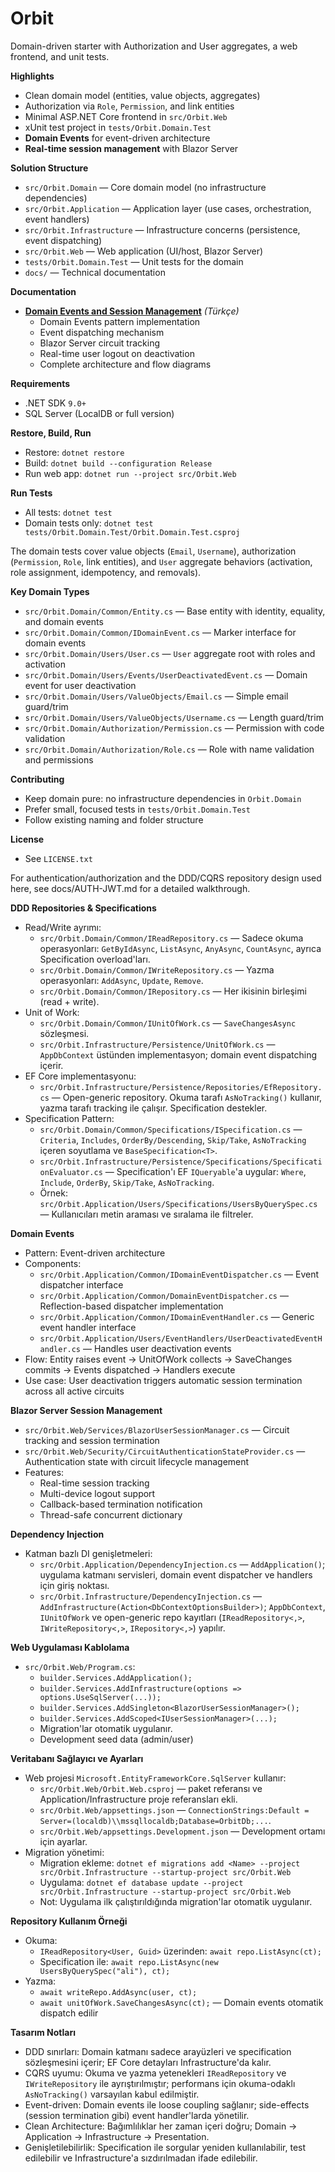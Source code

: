 # Orbit

Domain-driven starter with Authorization and User aggregates, a web frontend, and unit tests.

**Highlights**
- Clean domain model (entities, value objects, aggregates)
- Authorization via `Role`, `Permission`, and link entities
- Minimal ASP.NET Core frontend in `src/Orbit.Web`
- xUnit test project in `tests/Orbit.Domain.Test`
- **Domain Events** for event-driven architecture
- **Real-time session management** with Blazor Server

**Solution Structure**
- `src/Orbit.Domain` — Core domain model (no infrastructure dependencies)
- `src/Orbit.Application` — Application layer (use cases, orchestration, event handlers)
- `src/Orbit.Infrastructure` — Infrastructure concerns (persistence, event dispatching)
- `src/Orbit.Web` — Web application (UI/host, Blazor Server)
- `tests/Orbit.Domain.Test` — Unit tests for the domain
- `docs/` — Technical documentation

**Documentation**
- **[Domain Events and Session Management](docs/domain-events-session-management.md)** *(Türkçe)*
  - Domain Events pattern implementation
  - Event dispatching mechanism
  - Blazor Server circuit tracking
  - Real-time user logout on deactivation
  - Complete architecture and flow diagrams

**Requirements**
- .NET SDK `9.0+`
- SQL Server (LocalDB or full version)

**Restore, Build, Run**
- Restore: `dotnet restore`
- Build: `dotnet build --configuration Release`
- Run web app: `dotnet run --project src/Orbit.Web`

**Run Tests**
- All tests: `dotnet test`
- Domain tests only: `dotnet test tests/Orbit.Domain.Test/Orbit.Domain.Test.csproj`

The domain tests cover value objects (`Email`, `Username`), authorization (`Permission`, `Role`, link entities), and `User` aggregate behaviors (activation, role assignment, idempotency, and removals).

**Key Domain Types**
- `src/Orbit.Domain/Common/Entity.cs` — Base entity with identity, equality, and domain events
- `src/Orbit.Domain/Common/IDomainEvent.cs` — Marker interface for domain events
- `src/Orbit.Domain/Users/User.cs` — `User` aggregate root with roles and activation
- `src/Orbit.Domain/Users/Events/UserDeactivatedEvent.cs` — Domain event for user deactivation
- `src/Orbit.Domain/Users/ValueObjects/Email.cs` — Simple email guard/trim
- `src/Orbit.Domain/Users/ValueObjects/Username.cs` — Length guard/trim
- `src/Orbit.Domain/Authorization/Permission.cs` — Permission with code validation
- `src/Orbit.Domain/Authorization/Role.cs` — Role with name validation and permissions

**Contributing**
- Keep domain pure: no infrastructure dependencies in `Orbit.Domain`
- Prefer small, focused tests in `tests/Orbit.Domain.Test`
- Follow existing naming and folder structure

**License**
- See `LICENSE.txt`
 
For authentication/authorization and the DDD/CQRS repository design used here, see docs/AUTH-JWT.md for a detailed walkthrough.

**DDD Repositories & Specifications**
- Read/Write ayrımı:
  - `src/Orbit.Domain/Common/IReadRepository.cs` — Sadece okuma operasyonları: `GetByIdAsync`, `ListAsync`, `AnyAsync`, `CountAsync`, ayrıca Specification overload'ları.
  - `src/Orbit.Domain/Common/IWriteRepository.cs` — Yazma operasyonları: `AddAsync`, `Update`, `Remove`.
  - `src/Orbit.Domain/Common/IRepository.cs` — Her ikisinin birleşimi (read + write).
- Unit of Work:
  - `src/Orbit.Domain/Common/IUnitOfWork.cs` — `SaveChangesAsync` sözleşmesi.
  - `src/Orbit.Infrastructure/Persistence/UnitOfWork.cs` — `AppDbContext` üstünden implementasyon; domain event dispatching içerir.
- EF Core implementasyonu:
  - `src/Orbit.Infrastructure/Persistence/Repositories/EfRepository.cs` — Open-generic repository. Okuma tarafı `AsNoTracking()` kullanır, yazma tarafı tracking ile çalışır. Specification destekler.
- Specification Pattern:
  - `src/Orbit.Domain/Common/Specifications/ISpecification.cs` — `Criteria`, `Includes`, `OrderBy/Descending`, `Skip/Take`, `AsNoTracking` içeren soyutlama ve `BaseSpecification<T>`.
  - `src/Orbit.Infrastructure/Persistence/Specifications/SpecificationEvaluator.cs` — Specification'ı EF `IQueryable`'a uygular: `Where`, `Include`, `OrderBy`, `Skip/Take`, `AsNoTracking`.
  - Örnek: `src/Orbit.Application/Users/Specifications/UsersByQuerySpec.cs` — Kullanıcıları metin araması ve sıralama ile filtreler.

**Domain Events**
- Pattern: Event-driven architecture
- Components:
  - `src/Orbit.Application/Common/IDomainEventDispatcher.cs` — Event dispatcher interface
  - `src/Orbit.Application/Common/DomainEventDispatcher.cs` — Reflection-based dispatcher implementation
  - `src/Orbit.Application/Common/IDomainEventHandler.cs` — Generic event handler interface
  - `src/Orbit.Application/Users/EventHandlers/UserDeactivatedEventHandler.cs` — Handles user deactivation events
- Flow: Entity raises event → UnitOfWork collects → SaveChanges commits → Events dispatched → Handlers execute
- Use case: User deactivation triggers automatic session termination across all active circuits

**Blazor Server Session Management**
- `src/Orbit.Web/Services/BlazorUserSessionManager.cs` — Circuit tracking and session termination
- `src/Orbit.Web/Security/CircuitAuthenticationStateProvider.cs` — Authentication state with circuit lifecycle management
- Features:
  - Real-time session tracking
  - Multi-device logout support
  - Callback-based termination notification
  - Thread-safe concurrent dictionary

**Dependency Injection**
- Katman bazlı DI genişletmeleri:
  - `src/Orbit.Application/DependencyInjection.cs` — `AddApplication()`; uygulama katmanı servisleri, domain event dispatcher ve handlers için giriş noktası.
  - `src/Orbit.Infrastructure/DependencyInjection.cs` — `AddInfrastructure(Action<DbContextOptionsBuilder>)`; `AppDbContext`, `IUnitOfWork` ve open-generic repo kayıtları (`IReadRepository<,>`, `IWriteRepository<,>`, `IRepository<,>`) yapılır.

**Web Uygulaması Kablolama**
- `src/Orbit.Web/Program.cs`:
  - `builder.Services.AddApplication();`
  - `builder.Services.AddInfrastructure(options => options.UseSqlServer(...));`
  - `builder.Services.AddSingleton<BlazorUserSessionManager>();`
  - `builder.Services.AddScoped<IUserSessionManager>(...);`
  - Migration'lar otomatik uygulanır.
  - Development seed data (admin/user)

**Veritabanı Sağlayıcı ve Ayarları**
- Web projesi `Microsoft.EntityFrameworkCore.SqlServer` kullanır:
  - `src/Orbit.Web/Orbit.Web.csproj` — paket referansı ve Application/Infrastructure proje referansları ekli.
  - `src/Orbit.Web/appsettings.json` — `ConnectionStrings:Default = Server=(localdb)\\mssqllocaldb;Database=OrbitDb;...`.
  - `src/Orbit.Web/appsettings.Development.json` — Development ortamı için ayarlar.
- Migration yönetimi:
  - Migration ekleme: `dotnet ef migrations add <Name> --project src/Orbit.Infrastructure --startup-project src/Orbit.Web`
  - Uygulama: `dotnet ef database update --project src/Orbit.Infrastructure --startup-project src/Orbit.Web`
  - Not: Uygulama ilk çalıştırıldığında migration'lar otomatik uygulanır.

**Repository Kullanım Örneği**
- Okuma:
  - `IReadRepository<User, Guid>` üzerinden: `await repo.ListAsync(ct);`
  - Specification ile: `await repo.ListAsync(new UsersByQuerySpec("ali"), ct);`
- Yazma:
  - `await writeRepo.AddAsync(user, ct);`
  - `await unitOfWork.SaveChangesAsync(ct);` — Domain events otomatik dispatch edilir

**Tasarım Notları**
- DDD sınırları: Domain katmanı sadece arayüzleri ve specification sözleşmesini içerir; EF Core detayları Infrastructure'da kalır.
- CQRS uyumu: Okuma ve yazma yetenekleri `IReadRepository` ve `IWriteRepository` ile ayrıştırılmıştır; performans için okuma-odaklı `AsNoTracking()` varsayılan kabul edilmiştir.
- Event-driven: Domain events ile loose coupling sağlanır; side-effects (session termination gibi) event handler'larda yönetilir.
- Clean Architecture: Bağımlılıklar her zaman içeri doğru; Domain → Application → Infrastructure → Presentation.
- Genişletilebilirlik: Specification ile sorgular yeniden kullanılabilir, test edilebilir ve Infrastructure'a sızdırılmadan ifade edilebilir.
